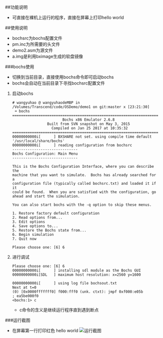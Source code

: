 ##功能说明
- 可直接在裸机上运行的程序，直接在屏幕上打印hello world


##使用说明
- bochsrc为bochs配置文件
- pm.inc为所需要的头文件
- demo2.asm为源文件
- a.img是利用bximage生成的软盘镜像

###bochs使用
- 切换到当前目录，直接使用bochs命令即可启动bochs
- bochs会自动在当前目录下寻找bochsrc配置文件

1. 启动bochs

    ```
    # wangyuhao @ wangyuhaodeMBP in /Volumes/Transcend/code/OSDemo/demo1 on git:master x [23:21:30]
     ➜ bochs
    ========================================================================
                           Bochs x86 Emulator 2.6.8
                    Built from SVN snapshot on May 3, 2015
                      Compiled on Jan 25 2017 at 10:35:32
    ========================================================================
    00000000000i[      ] BXSHARE not set. using compile time default '/usr/local/share/bochs'
    00000000000i[      ] reading configuration from bochsrc
    ------------------------------
    Bochs Configuration: Main Menu
    ------------------------------
    
    This is the Bochs Configuration Interface, where you can describe the
    machine that you want to simulate.  Bochs has already searched for a
    configuration file (typically called bochsrc.txt) and loaded it if it
    could be found.  When you are satisfied with the configuration, go
    ahead and start the simulation.
    
    You can also start bochs with the -q option to skip these menus.
    
    1. Restore factory default configuration
    2. Read options from...
    3. Edit options
    4. Save options to...
    5. Restore the Bochs state from...
    6. Begin simulation
    7. Quit now
    
    Please choose one: [6] 6
    ```

2. 进行调试
    
    ```
    Please choose one: [6] 6
    00000000000i[      ] installing sdl module as the Bochs GUI
    00000000000i[SDL   ] maximum host resolution: x=2560 y=1600
    
    00000000000i[      ] using log file bochsout.txt
    Next at t=0
    (0) [0x0000fffffff0] f000:fff0 (unk. ctxt): jmpf 0xf000:e05b          ; ea5be000f0
    <bochs:1> c
    ```
    - c命令的含义是继续运行程序直到遇到断点


###运行截图

- 在屏幕第一行打印红色 hello world
![运行截图](https://lh3.googleusercontent.com/-K9FxEP-0jDg/WKcacmxph6I/AAAAAAAAACw/OrjGcCbvZqE/I/%25255BUNSET%25255D.png)



